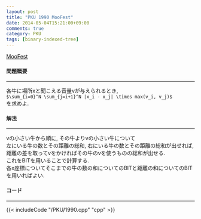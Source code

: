 ```yaml
---
layout: post
title: "PKU 1990 MooFest"
date: 2014-05-04T15:21:00+09:00
comments: true
category: PKU
tags: [binary-indexed-tree]
---
```


[MooFest](http://poj.org/problem?id=1990)

#### 問題概要

****

各牛に場所xと聞こえる音量vが与えられるとき,  
`$\sum_{i=0}^N \sum_{j=i+1}^N |x_i - x_j| \times max(v_i, v_j)$`  
を求めよ.

#### 解法

****

vの小さい牛から順に, その牛よりvの小さい牛について  
左にいる牛の数とその距離の総和, 右にいる牛の数とその距離の総和が出せれば, 距離の差を取ってvをかければその牛のvを使うものの総和が出せる.  
これをBITを用いることで計算する.  
各x座標についてそこまでの牛の数の和についてのBITと距離の和についてのBITを用いればよい.  

#### コード

****

{{< includeCode "/PKU/1990.cpp" "cpp" >}}

